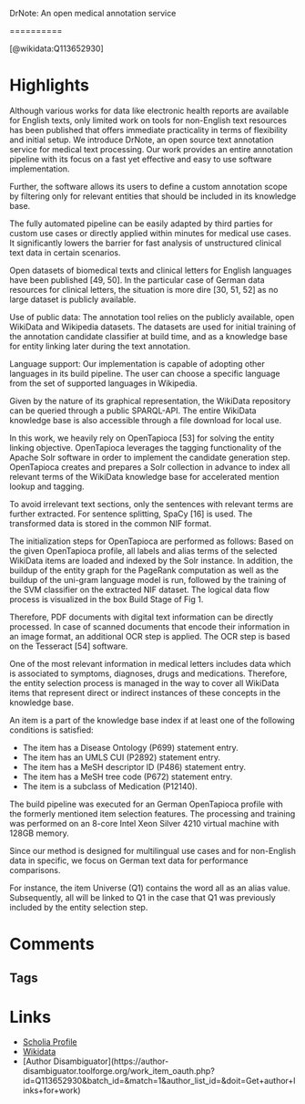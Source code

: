 
DrNote: An open medical annotation service

==========
  
  [@wikidata:Q113652930]  

# Highlights

Although various works for data like electronic health reports are available for English texts, only limited work on tools for non-English text resources has been published that offers immediate practicality in terms of flexibility and initial setup. 
We introduce DrNote, an open source text annotation service for medical text processing. Our work provides an entire annotation pipeline with its focus on a fast yet effective and easy to use software implementation.

Further, the software allows its users to define a custom annotation scope by filtering only for relevant entities that should be included in its knowledge base.

The fully automated pipeline can be easily adapted by third parties for custom use cases or directly applied within minutes for medical use cases.
It significantly lowers the barrier for fast analysis of unstructured clinical text data in certain scenarios.

Open datasets of biomedical texts and clinical letters for English languages have been published [49, 50]. In the particular case of German data resources for clinical letters, the situation is more dire [30, 51, 52] as no large dataset is publicly available.

Use of public data: The annotation tool relies on the publicly available, open WikiData and Wikipedia datasets. The datasets are used for initial training of the annotation candidate classifier at build time, and as a knowledge base for entity linking later during the text annotation.

Language support: Our implementation is capable of adopting other languages in its build pipeline. The user can choose a specific language from the set of supported languages in Wikipedia.

Given by the nature of its graphical representation, the WikiData repository can be queried through a public SPARQL-API. The entire WikiData knowledge base is also accessible through a file download for local use.

In this work, we heavily rely on OpenTapioca [53] for solving the entity linking objective. OpenTapioca leverages the tagging functionality of the Apache Solr software in order to implement the candidate generation step. OpenTapioca creates and prepares a Solr collection in advance to index all relevant terms of the WikiData knowledge base for accelerated mention lookup and tagging.

To avoid irrelevant text sections, only the sentences with relevant terms are further extracted. For sentence splitting, SpaCy [16] is used. The transformed data is stored in the common NIF format.

The initialization steps for OpenTapioca are performed as follows: Based on the given OpenTapioca profile, all labels and alias terms of the selected WikiData items are loaded and indexed by the Solr instance. In addition, the buildup of the entity graph for the PageRank computation as well as the buildup of the uni-gram language model is run, followed by the training of the SVM classifier on the extracted NIF dataset. The logical data flow process is visualized in the box Build Stage of Fig 1.

Therefore, PDF documents with digital text information can be directly processed. In case of scanned documents that encode their information in an image format, an additional OCR step is applied. The OCR step is based on the Tesseract [54] software.

One of the most relevant information in medical letters includes data which is associated to symptoms, diagnoses, drugs and medications. Therefore, the entity selection process is managed in the way to cover all WikiData items that represent direct or indirect instances of these concepts in the knowledge base.

An item is a part of the knowledge base index if at least one of the following conditions is satisfied:

* The item has a Disease Ontology (P699) statement entry.
* The item has an UMLS CUI (P2892) statement entry.
* The item has a MeSH descriptor ID (P486) statement entry.
* The item has a MeSH tree code (P672) statement entry.
* The item is a subclass of Medication (P12140).

The build pipeline was executed for an German OpenTapioca profile with the formerly mentioned item selection features. The processing and training was performed on an 8-core Intel Xeon Silver 4210 virtual machine with 128GB memory. 

Since our method is designed for multilingual use cases and for non-English data in specific, we focus on German text data for performance comparisons. 

For instance, the item Universe (Q1) contains the word all as an alias value. Subsequently, all will be linked to Q1 in the case that Q1 was previously included by the entity selection step.



# Comments

## Tags

# Links
  
 * [Scholia Profile](https://scholia.toolforge.org/work/Q113652930)  
 * [Wikidata](https://www.wikidata.org/wiki/Q113652930)  
 * [Author Disambiguator](https://author-
disambiguator.toolforge.org/work_item_oauth.php?id=Q113652930&batch_id=&match=1&author_list_id=&doit=Get+author+links+for+work)  
